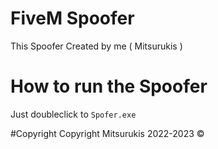 # FiveM Spoofer
This Spoofer Created by me ( Mitsurukis )

# How to run the Spoofer
Just doubleclick to ```Spofer.exe```

#Copyright
Copyright Mitsurukis 2022-2023 ©

